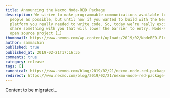 ```yaml
---
title: Announcing the Nexmo Node-RED Package
description: We strive to make programmable communications available to as many
  people as possible, but until now if you wanted to build with the Nexmo API
  platform you really needed to write code. So, today we’re really excited to
  share something with you that will lower the barrier to entry. Node-RED is an
  open source project […]
thumbnail: https://www.nexmo.com/wp-content/uploads/2019/02/NodeRED-Flow.png
author: sammachin
published: true
published_at: 2019-02-21T17:16:35
comments: true
category: release
tags: []
canonical: https://www.nexmo.com/blog/2019/02/21/nexmo-node-red-package-dr
redirect: https://www.nexmo.com/blog/2019/02/21/nexmo-node-red-package-dr
---
```

Content to be migrated...
